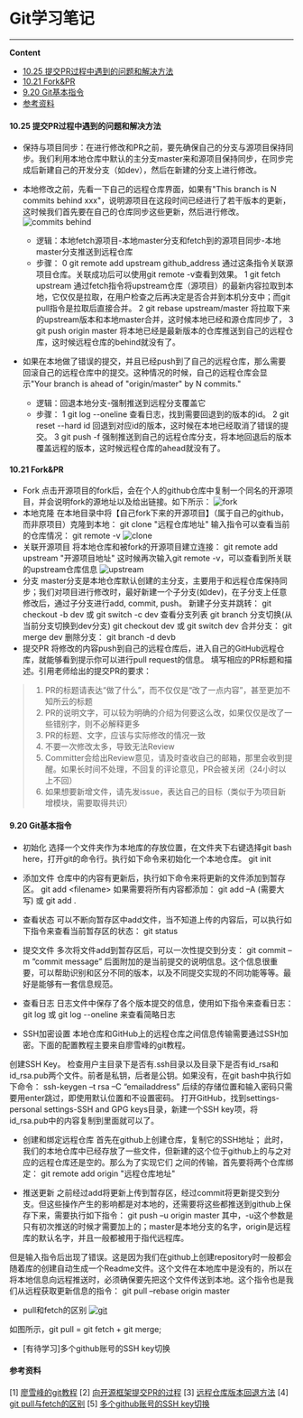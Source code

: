 

# Git学习笔记

---
**Content**
- [10.25 提交PR过程中遇到的问题和解决方法](#1025-提交PR过程中遇到的问题和解决方法)
- [10.21 Fork&PR](#1021-forkpr)
- [9.20 Git基本指令](#920-git基本指令)
- [参考资料](#参考资料)


#### 10.25 提交PR过程中遇到的问题和解决方法


- 保持与项目同步：在进行修改和PR之前，要先确保自己的分支与源项目保持同步。我们利用本地仓库中默认的主分支master来和源项目保持同步，在同步完成后新建自己的开发分支（如dev），然后在新建的分支上进行修改。

- 本地修改之前，先看一下自己的远程仓库界面，如果有"This branch is N commits behind xxx"，说明源项目在这段时间已经进行了若干版本的更新，这时候我们首先要在自己的仓库同步这些更新，然后进行修改。
![commits behind](/imgs/behind.jpg)
    - 逻辑：本地fetch源项目-本地master分支和fetch到的源项目同步-本地master分支推送到远程仓库
    - 步骤：
    0 git remote add upstream github_address 通过这条指令关联源项目仓库。关联成功后可以使用git remote -v查看到效果。
    1 git fetch upstream 通过fetch指令将upstream仓库（源项目）的最新内容拉取到本地，它仅仅是拉取，在用户检查之后再决定是否合并到本机分支中；而git pull指令是拉取后直接合并。
    2 git rebase upstream/master 将拉取下来的upstream版本和本地master合并，这时候本地已经和源仓库同步了，
    3 git push origin master 将本地已经是最新版本的仓库推送到自己的远程仓库，这时候远程仓库的behind就没有了。

- 如果在本地做了错误的提交，并且已经push到了自己的远程仓库，那么需要回滚自己的远程仓库中的提交。这种情况的时候，自己的远程仓库会显示"Your branch is ahead of "origin/master" by N commits."
    - 逻辑：回退本地分支-强制推送到远程分支覆盖它
    - 步骤：
    1 git log --oneline 查看日志，找到需要回退到的版本的id。
    2 git reset --hard id 回退到对应id的版本，这时候在本地已经取消了错误的提交。
    3 git push -f 强制推送到自己的远程仓库分支，将本地回退后的版本覆盖远程的版本，这时候远程仓库的ahead就没有了。


#### 10.21 Fork&PR


- Fork
点击开源项目的fork后，会在个人的github仓库中复制一个同名的开源项目，并会说明fork的源地址以及给出链接。如下所示：
![fork](/imgs/fork.jpg)
- 本地克隆
在本地目录中将【自己fork下来的开源项目】（属于自己的github，而非原项目）克隆到本地：
git clone "远程仓库地址"
输入指令可以查看当前的仓库情况：
git remote -v
![clone](/imgs/clone.png)
- 关联开源项目
将本地仓库和被fork的开源项目建立连接：
git remote add upstream "开源项目地址"
这时候再次输入git remote -v，可以查看到所关联的upstream仓库信息
![upstream](/imgs/upstream.png)
- 分支
master分支是本地仓库默认创建的主分支，主要用于和远程仓库保持同步；我们对项目进行修改时，最好新建一个子分支(如dev)，在子分支上任意修改后，通过子分支进行add, commit, push。
新建子分支并跳转：
git checkout -b dev 或 git switch -c dev
查看分支列表
git branch
分支切换(从当前分支切换到dev分支)
git checkout dev 或 git switch dev
合并分支：
git merge dev
删除分支：
git branch -d devb
- 提交PR
将修改的内容push到自己的远程仓库后，进入自己的GitHub远程仓库，就能够看到提示你可以进行pull request的信息。
填写相应的PR标题和描述。引用老师给出的提交PR的要求：
> 1. PR的标题请表达“做了什么”，而不仅仅是“改了一点内容”，甚至更加不知所云的标题
> 2. PR的说明文字，可以较为明确的介绍为何要这么改，如果仅仅是改了一些错别字，则不必解释更多
> 3. PR的标题、文字，应该与实际修改的情况一致
> 4. 不要一次修改太多，导致无法Review
> 5. Committer会给出Review意见，请及时查收自己的邮箱，那里会收到提醒。如果长时间不处理，不回复的评论意见，PR会被关闭（24小时以上不回）
> 6. 如果想要新增文件，请先发issue，表达自己的目标（类似于为项目新增模块，需要取得共识）



#### 9.20 Git基本指令


- 初始化
选择一个文件夹作为本地库的存放位置，在文件夹下右键选择git bash here，打开git的命令行。执行如下命令来初始化一个本地仓库。
git init

- 添加文件
仓库中的内容有更新后，执行如下命令来将更新的文件添加到暂存区。
git add &lt;filename&gt;
如果需要将所有内容都添加：
git add –A (需要大写)
或
git add .

- 查看状态
可以不断向暂存区中add文件，当不知道上传的内容后，可以执行如下指令来查看当前暂存区的状态：
git status

- 提交文件
多次将文件add到暂存区后，可以一次性提交到分支：
git commit –m “commit message”
后面附加的是当前提交的说明信息。这个信息很重要，可以帮助识别和区分不同的版本，以及不同提交实现的不同功能等等。最好是能够有一套信息规范。

- 查看日志
日志文件中保存了各个版本提交的信息，使用如下指令来查看日志：
git log
或
git log --oneline 来查看简略日志

- SSH加密设置
本地仓库和GitHub上的远程仓库之间信息传输需要通过SSH加密。下面的配置教程主要来自廖雪峰的git教程。

创建SSH Key。
检查用户主目录下是否有.ssh目录以及目录下是否有id_rsa和id_rsa.pub两个文件。前者是私钥，后者是公钥。如果没有，在git bash中执行如下命令：
ssh-keygen –t rsa –C “emailaddress”
后续的存储位置和输入密码只需要用enter跳过，即使用默认位置和不设置密码。
打开GitHub，找到settings-personal settings-SSH and GPG keys目录，新建一个SSH key项，将id_rsa.pub中的内容复制到里面就可以了。

- 创建和绑定远程仓库
首先在github上创建仓库，复制它的SSH地址；
此时，我们的本地仓库中已经存放了一些文件，但新建的这个位于github上的与之对应的远程仓库还是空的。那么为了实现它们 之间的传输，首先要将两个仓库绑定：
git remote add origin "远程仓库地址"

- 推送更新
之前经过add将更新上传到暂存区，经过commit将更新提交到分支。但这些操作产生的影响都是对本地的，还需要将这些都推送到github上保存下来，需要执行如下指令：
git push –u origin master
其中，-u这个参数是只有初次推送的时候才需要加上的；master是本地分支的名字，origin是远程库的默认名字，并且一般都被用于指代远程库。

但是输入指令后出现了错误。这是因为我们在github上创建repository时一般都会随着库的创建自动生成一个Readme文件。这个文件在本地库中是没有的，所以在将本地信息向远程推送时，必须确保要先把这个文件传送到本地。这个指令也是我们从远程获取更新信息的指令：
git pull –rebase origin master

- pull和fetch的区别
[![git](/imgs/git.jpg)](https://blog.csdn.net/qq_36113598/article/details/78906882)

如图所示，git pull = git fetch + git merge;

- [有待学习]多个github账号的SSH key切换


#### 参考资料

[1] [廖雪峰的git教程](https://www.liaoxuefeng.com/wiki/896043488029600)
[2] [向开源框架提交PR的过程](https://blog.csdn.net/vim_wj/article/details/78300239)
[3] [远程仓库版本回退方法](https://blog.csdn.net/fuchaosz/article/details/52170105)
[4] [git pull与fetch的区别](https://blog.csdn.net/qq_36113598/article/details/78906882)
[5] [多个github账号的SSH key切换](http://ju.outofmemory.cn/entry/143690)









